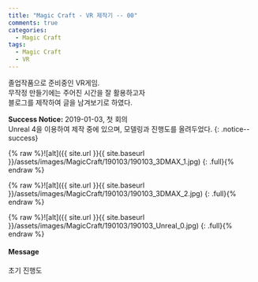 ```yaml
---
title: "Magic Craft - VR 제작기 -- 00"
comments: true
categories:
  - Magic Craft
tags:
  - Magic Craft
  - VR
---
```


졸업작품으로 준비중인 VR게임.<br>
무작정 만들기에는 주어진 시간을 잘 활용하고자<br>
블로그를 제작하여 글을 남겨보기로 하였다.

**Success Notice:** 2019-01-03, 첫 회의 <br> Unreal 4을 이용하여 제작 중에 있으며, 모델링과 진행도를 올려두었다.
{: .notice--success}

{% raw %}![alt]({{ site.url }}{{ site.baseurl }}/assets/images/MagicCraft/190103/190103_3DMAX_1.jpg)
{: .full}{% endraw %}

{% raw %}![alt]({{ site.url }}{{ site.baseurl }}/assets/images/MagicCraft/190103/190103_3DMAX_2.jpg)
{: .full}{% endraw %}

{% raw %}![alt]({{ site.url }}{{ site.baseurl }}/assets/images/MagicCraft/190103/190103_Unreal_0.jpg)
{: .full}{% endraw %}

<div class="notice">
  <h4>Message</h4>
  <p>초기 진행도</p>
</div>